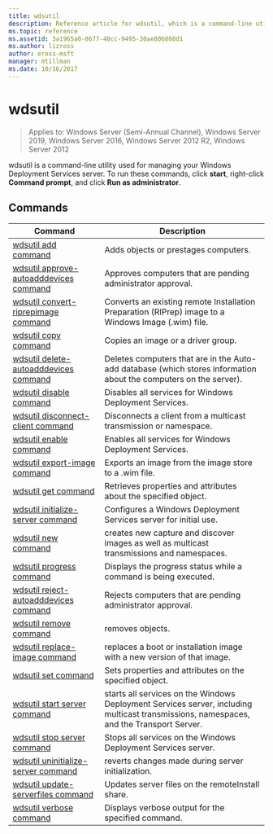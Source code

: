 ```yaml
---
title: wdsutil
description: Reference article for wdsutil, which is a command-line utility used for managing your Windows Deployment Services server.
ms.topic: reference
ms.assetid: 3a1965a0-8677-40cc-9495-30ae806808d1
ms.author: lizross
author: eross-msft
manager: mtillman
ms.date: 10/16/2017
---
```

# wdsutil

> Applies to: Windows Server (Semi-Annual Channel), Windows Server 2019, Windows Server 2016, Windows Server 2012 R2, Windows Server 2012

wdsutil is a command-line utility used for managing your Windows Deployment Services server. To run these commands, click **start**, right-click **Command prompt**, and click **Run as administrator**.

## Commands

|Command|Description|
|------|--------|
|[wdsutil add command](wdsutil-add.md)|Adds objects or prestages computers.|
|[wdsutil approve-autoadddevices command](wdsutil-approve-autoadddevices.md)|Approves computers that are pending administrator approval.|
|[wdsutil convert-riprepimage command](wdsutil-convert-riprepimage.md)|Converts an existing remote Installation Preparation (RIPrep) image to a Windows Image (.wim) file.|
|[wdsutil copy command](wdsutil-copy.md)|Copies an image or a driver group.|
|[wdsutil delete-autoadddevices command](wdsutil-delete-autoadddevices.md)|Deletes computers that are in the Auto-add database (which stores information about the computers on the server).|
|[wdsutil disable command](wdsutil-disable.md)|Disables all services for Windows Deployment Services.|
|[wdsutil disconnect-client command](wdsutil-disconnect-client.md)|Disconnects a client from a multicast transmission or namespace.|
|[wdsutil enable command](wdsutil-enable.md)|Enables all services for Windows Deployment Services.|
|[wdsutil export-image command](wdsutil-export-image.md)|Exports an image from the image store to a .wim file.|
|[wdsutil get command](wdsutil-get.md)|Retrieves properties and attributes about the specified object.|
|[wdsutil initialize-server command](wdsutil-initialize-server.md)|Configures a Windows Deployment Services server for initial use.|
|[wdsutil new command](wdsutil-new.md)|creates new capture and discover images as well as multicast transmissions and namespaces.|
|[wdsutil progress command](wdsutil-progress.md)|Displays the progress status while a command is being executed.|
|[wdsutil reject-autoadddevices command](wdsutil-reject-autoadddevices.md)|Rejects computers that are pending administrator approval.|
|[wdsutil remove command](wdsutil-remove.md)|removes objects.|
|[wdsutil replace-image command](wdsutil-replace-image.md)|replaces a boot or installation image with a new version of that image.|
|[wdsutil set command](wdsutil-set.md)|Sets properties and attributes on the specified object.|
|[wdsutil start server command](wdsutil-start-server.md)|starts all services on the Windows Deployment Services server, including multicast transmissions, namespaces, and the Transport Server.|
|[wdsutil stop server command](wdsutil-stop-server.md)|Stops all services on the Windows Deployment Services server.|
|[wdsutil uninitialize-server command](wdsutil-uninitialize-server.md)|reverts changes made during server initialization.|
|[wdsutil update-serverfiles command](wdsutil-update-serverfiles.md)|Updates server files on the remoteInstall share.|
|[wdsutil verbose command](wdsutil-verbose.md)|Displays verbose output for the specified command.|
